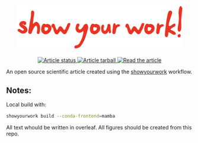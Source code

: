 
<p align="center">
<a href="https://github.com/showyourwork/showyourwork">
<img width = "450" src="https://raw.githubusercontent.com/showyourwork/.github/main/images/showyourwork.png" alt="showyourwork"/>
</a>
<br>
<br>
<a href="https://github.com/COMPAS-Surrogate/paper/actions/workflows/build.yml">
<img src="https://github.com/COMPAS-Surrogate/paper/actions/workflows/build.yml/badge.svg?branch=main" alt="Article status"/>
</a>
<a href="https://github.com/COMPAS-Surrogate/paper/raw/main-pdf/arxiv.tar.gz">
<img src="https://img.shields.io/badge/article-tarball-blue.svg?style=flat" alt="Article tarball"/>
</a>
<a href="https://github.com/COMPAS-Surrogate/paper/raw/main-pdf/ms.pdf">
<img src="https://img.shields.io/badge/article-pdf-blue.svg?style=flat" alt="Read the article"/>
</a>
</p>

An open source scientific article created using the [showyourwork](https://github.com/showyourwork/showyourwork) workflow.


## Notes:

Local build with:
```bash
showyourwork build --conda-frontend=mamba
```

All text whould be written in overleaf.
All figures should be created from this repo.

